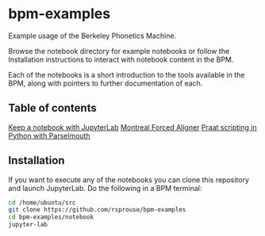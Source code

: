 # bpm-examples
Example usage of the Berkeley Phonetics Machine.

Browse the notebook directory for example notebooks or follow the Installation
instructions to interact with notebook content in the BPM.

Each of the notebooks is a short introduction to the tools available in the BPM,
along with pointers to further documentation of each.

## Table of contents

[Keep a notebook with JupyterLab](notebook/jupyterlab.ipynb)
[Montreal Forced Aligner](notebook/montreal_forced_aligner.ipynb)
[Praat scripting in Python with Parselmouth](notebook/parselmouth.ipynb)

## Installation

If you want to execute any of the notebooks you can clone this repository and
launch JupyterLab. Do the following in a BPM terminal:

```bash
cd /home/ubuntu/src
git clone https://github.com/rsprouse/bpm-examples
cd bpm-examples/notebook
jupyter-lab
```
